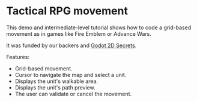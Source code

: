 # Tactical RPG movement

This demo and intermediate-level tutorial shows how to code a grid-based movement as in games like Fire Emblem or Advance Wars.

It was funded by our backers and [Godot 2D Secrets](https://gdquest.mavenseed.com/courses/godot-2d-secrets).

Features:

- Grid-based movement.
- Cursor to navigate the map and select a unit.
- Displays the unit's walkable area.
- Displays the unit's path preview.
- The user can validate or cancel the movement.
